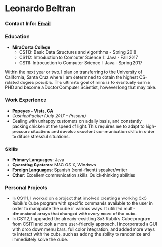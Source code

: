 # Leonardo Beltran

### Contact Info: [Email](d.beltran.344@gmail.com)

### Education

 - **MiraCosta College**
      - CS113: Basic Data Structures and Algorithms - Spring 2018
      - CS112: Introduction to Computer Science II: Java - Fall 2017
      - CS111: Introduction to Computer Science I: Java - Spring 2017
      
 Within the next year or two, I plan on transferring to the University of California, Santa Cruz where I am determined to obtain the highest CS-related degree possible. The ultimate goal of mine is to eventually earn a PHD and become a Doctor Computer Scientist, however long that may take.

### Work Experience

- **Popeyes - Vista, CA**
- *Cashier/Packer (July 2017 - Present)*
- Dealing with unhappy customers on a daily basis, and constantly packing chicken at the speed of light. This requires me to adapt to high-pressure situations and develop excellent communication skills in order to difuse stressful situations.


### Skills

- **Primary Languages**: Java
- **Operating Systems**: MAC OS X, Windows
- **Foreign Languages**: Spanish (semi-fluent) speaker/writer
- **Other**: Excellent communication skills, Quick-thinking abilities

### Personal Projects

- In CS111, I worked on a project that involved creating a working 3x3 Rubik's Cube program with specific commands available to the user in order to manipulate the cube in various ways. It utilized multi-dimensional arrays that changed with every move of the cube.
- In CS112, I upgraded the already-exsisting 3x3 Rubik's Cube program from CS111 and took a more user-friendly approach. I incorporated a GUI with drop down menu bars, full color integration, and added more ways to interact with the cube, such as adding the ability to randomize and immediately solve the cube.
